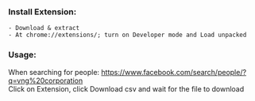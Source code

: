 ### Install Extension:

    - Download & extract
    - At chrome://extensions/; turn on Developer mode and Load unpacked

### Usage:

When searching for people: https://www.facebook.com/search/people/?q=vng%20corporation  
Click on Extension, click Download csv and wait for the file to download
